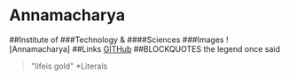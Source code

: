 # Annamacharya
##Institute of
###Technology &
####Sciences
###Images
![Annamacharya]
##Links
[GITHub](http://github.com)
##BLOCKQUOTES
the legend once said
>"lifeis gold"
*Literals
